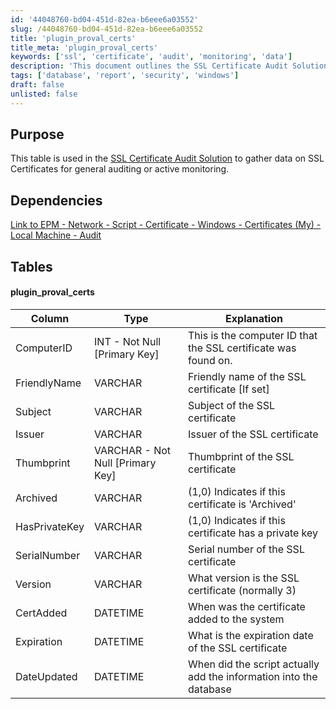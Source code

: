 ```yaml
---
id: '44048760-bd04-451d-82ea-b6eee6a03552'
slug: /44048760-bd04-451d-82ea-b6eee6a03552
title: 'plugin_proval_certs'
title_meta: 'plugin_proval_certs'
keywords: ['ssl', 'certificate', 'audit', 'monitoring', 'data']
description: 'This document outlines the SSL Certificate Audit Solution, detailing the structure of the database table used to gather information on SSL Certificates for auditing and monitoring purposes. It provides an overview of the dependencies, table structure, and the specific columns included in the plugin_proval_certs table.'
tags: ['database', 'report', 'security', 'windows']
draft: false
unlisted: false
---
```


## Purpose

This table is used in the [SSL Certificate Audit Solution](<../../solutions/Certificate Audit Solution.md>) to gather data on SSL Certificates for general auditing or active monitoring.

## Dependencies

[Link to EPM - Network - Script - Certificate - Windows - Certificates (My) - Local Machine - Audit](<../scripts/Windows - Certificates (My) - Local Machine - Audit.md>)

## Tables

#### plugin_proval_certs

| Column         | Type                                      | Explanation                                                        |
|----------------|-------------------------------------------|--------------------------------------------------------------------|
| ComputerID     | INT - Not Null [Primary Key]             | This is the computer ID that the SSL certificate was found on.     |
| FriendlyName   | VARCHAR                                   | Friendly name of the SSL certificate [If set]                     |
| Subject        | VARCHAR                                   | Subject of the SSL certificate                                     |
| Issuer         | VARCHAR                                   | Issuer of the SSL certificate                                      |
| Thumbprint     | VARCHAR - Not Null [Primary Key]         | Thumbprint of the SSL certificate                                   |
| Archived       | VARCHAR                                   | (1,0) Indicates if this certificate is 'Archived'                 |
| HasPrivateKey   | VARCHAR                                   | (1,0) Indicates if this certificate has a private key             |
| SerialNumber   | VARCHAR                                   | Serial number of the SSL certificate                                |
| Version        | VARCHAR                                   | What version is the SSL certificate (normally 3)                   |
| CertAdded      | DATETIME                                  | When was the certificate added to the system                       |
| Expiration     | DATETIME                                  | What is the expiration date of the SSL certificate                 |
| DateUpdated    | DATETIME                                  | When did the script actually add the information into the database  |


